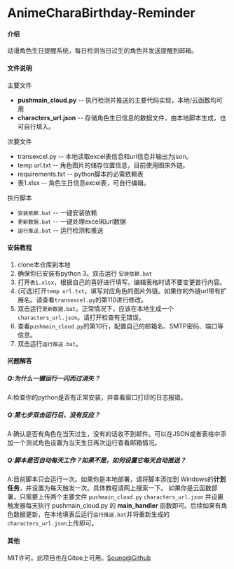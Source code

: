 # AnimeCharaBirthday-Reminder

#### 介绍
动漫角色生日提醒系统，每日检测当日过生的角色并发送提醒到邮箱。

#### 文件说明
主要文件
- **pushmain_cloud.py** -- 执行检测并推送的主要代码实现，本地/云函数均可用
- **characters_url.json** -- 存储角色生日信息的数据文件，由本地脚本生成，也可自行填入。

次要文件
- transexcel.py -- 本地读取excel表信息和url信息并输出为json。
- temp url.txt -- 角色图片的储存位置信息，目前使用图床外链。
- requirements.txt -- python脚本的必需依赖表
- 表1.xlsx -- 角色生日信息excel表，可自行编辑。

执行脚本
- ``安装依赖.bat`` -- 一键安装依赖
- ``更新数据.bat`` -- 一键处理excel和url数据
- ``运行推送.bat`` -- 运行检测和推送

#### 安装教程

1.  clone本仓库到本地
2.  确保你已安装有python 3。双击运行 ``安装依赖.bat``
3.  打开``表1.xlsx``，根据自己的喜好进行填写。编辑表格时请不要变更首行内容。
4.  (可选)打开``temp url.txt``，填写对应角色的图片外链。如果你的外链url带有扩展名。请查看``transexcel.py``的第110进行修改。
5.  双击运行``更新数据.bat``。正常情况下，应该在本地生成一个``characters_url.json``。请打开检查有无错误。
6.  查看``pushmain_cloud.py``的第10行，配置自己的邮箱名、SMTP密码、端口等信息。
7.  双击运行``运行推送.bat``。

#### 问题解答

##### Q:为什么一键运行一闪而过消失？

A:检查你的python是否有正常安装，并查看窗口打印的日志报错。

##### Q:第七步双击运行后，没有反应？

A:确认是否有角色在当天过生，没有的话收不到邮件。可以在JSON或者表格中添加一个测试角色设置为当天生日再次运行查看邮箱情况。

##### Q:脚本是否自动每天工作？如果不是，如何设置它每天自动推送？

A:目前脚本只会运行一次。如果你是本地部署，请将脚本添加到 Windows的**计划任务**，并设置为每天触发一次。具体教程请网上搜索一下。
  如果你是云函数部署，只需要上传两个主要文件  ``pushmain_cloud.py`` ``characters_url.json`` 并设置触发器每天执行 pushmain_cloud.py 的 **main_handler** 函数即可。后续如果有角色数据更新，在本地填表后运行``运行推送.bat``并将重新生成的``characters_url.json``上传即可。


#### 其他

MIT许可。此项目也在Gitee上可用。[Soung@Github](https://gitee.com/soung2279)

